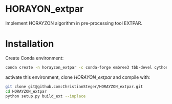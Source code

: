 # HORAYON_extpar

Implement HORAYZON algorithm in pre-processing tool EXTPAR.

# Installation

 Create Conda environment:
```bash
conda create -n horayzon_extpar -c conda-forge embree3 tbb-devel cython numpy xarray netcdf4 matplotlib cartopy pyproj ipython
```
activate this environment, clone *HORAYON_extpar* and compile with:
```bash
git clone git@github.com:ChristianSteger/HORAYZON_extpar.git
cd HORAYZON_extpar
python setup.py build_ext --inplace
```
